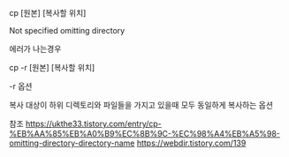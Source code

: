 cp [원본] [복사할 위치]

Not specified omitting directory

에러가 나는경우 

cp -r [원본] [복사할 위치]

-r 옵션

   복사 대상이 하위 디렉토리와 파일들을 가지고 있을때 모두 동일하게 복사하는 옵션

참조
https://ukthe33.tistory.com/entry/cp-%EB%AA%85%EB%A0%B9%EC%8B%9C-%EC%98%A4%EB%A5%98-omitting-directory-directory-name
https://webdir.tistory.com/139